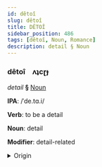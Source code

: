 ```yaml
---
id: dêtoî
slug: dêtoî
title: DÊTOÎ
sidebar_position: 486
tags: [dêtoî, Noun, Romance]
description: detail § Noun
---
```


### dêtoî&emsp;<span kind="abugida">ʌʇcɽɟ</span>

*detail* **§** [Noun](../../tags/Noun)

**IPA**: /ˈde.tɑ.i/

**Verb**: to be a detail

**Noun**: detail

**Modifier**: detail-related

<details>
    <summary>Origin</summary>
    French détail /de.taj/<br/>
    <em>Romance Language Family</em>
</details>